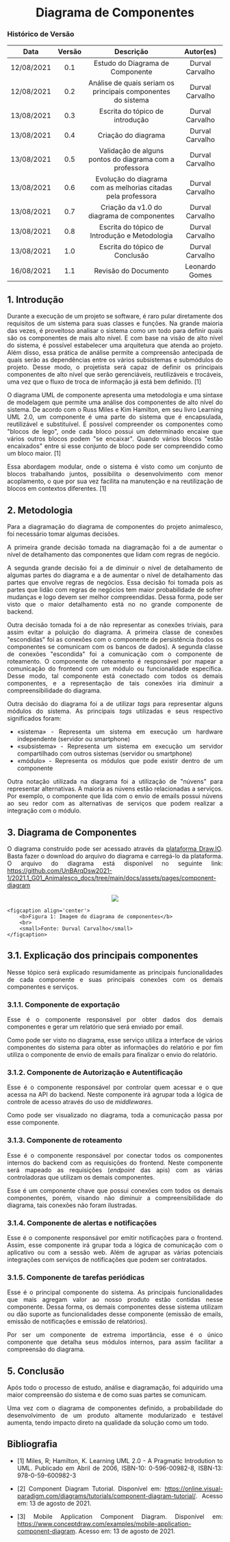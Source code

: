 # <center> Diagrama de Componentes

### Histórico de Versão
|    Data    | Versão | Descrição            | Autor(es)       |
| :--------: | :----: | :------------------: | :-------------: |
| 12/08/2021 |  0.1   | Estudo do Diagrama de Componente | Durval Carvalho |
| 12/08/2021 |  0.2   | Análise de quais seriam os principais componentes do sistema | Durval Carvalho |
| 13/08/2021 |  0.3   | Escrita do tópico de introdução | Durval Carvalho |
| 13/08/2021 |  0.4   | Criação do diagrama | Durval Carvalho |
| 13/08/2021 |  0.5   | Validação de alguns pontos do diagrama com a professora | Durval Carvalho |
| 13/08/2021 |  0.6   | Evolução do diagrama com as melhorias citadas pela professora | Durval Carvalho |
| 13/08/2021 |  0.7   | Criação da v1.0 do diagrama de componentes | Durval Carvalho |
| 13/08/2021 |  0.8   | Escrita do tópico de Introdução e Metodologia | Durval Carvalho |
| 13/08/2021 |  1.0   | Escrita do tópico de Conclusão | Durval Carvalho |
| 16/08/2021 |  1.1   | Revisão do Documento | Leonardo Gomes |
<!-- TODO: Melhor detalhar os  -->

<div align="justify">

## 1. Introdução

Durante a execução de um projeto se software, é raro pular diretamente dos requisitos de um sistema para suas classes e funções. Na grande maioria das vezes, é proveitoso analisar o sistema como um todo para definir quais são os componentes de mais alto nível. E com base na visão de alto nível do sistema, é possível estabelecer uma arquitetura que atenda ao projeto. Além disso, essa prática de análise permite a compreensão antecipada de quais serão as dependências entre os vários subsistemas e submódulos do projeto. Desse modo, o projetista será capaz de definir os principais componentes de alto nível que serão gerenciáveis, reutilizáveis e trocáveis, uma vez que o fluxo de troca de informação já está bem definido. [1]

O diagrama UML de componente apresenta uma metodologia e uma sintaxe de modelagem que permite uma análise dos componentes de alto nível do sistema. De acordo com o Russ Miles e Kim Hamilton, em seu livro Learning UML 2.0, um componente é uma parte do sistema que é encapsulada, reutilizável e substituível. É possível compreender os componentes como "blocos de lego", onde cada bloco possui um determinado encaixe que vários outros blocos podem "se encaixar". Quando vários blocos "estão encaixados" entre si esse conjunto de bloco pode ser compreendido como um bloco maior. [1]

Essa abordagem modular, onde o sistema é visto como um conjunto de blocos trabalhando juntos, possibilita o desenvolvimento com menor acoplamento, o que por sua vez facilita na manutenção e na reutilização de blocos em contextos diferentes. [1]

## 2. Metodologia

Para a diagramação do diagrama de componentes do projeto animalesco, foi necessário tomar algumas decisões.

A primeira grande decisão tomada na diagramação foi a de aumentar o nível de detalhamento das componentes que lidam com regras de negócio.

A segunda  grande decisão foi a de diminuir o nível de detalhamento de algumas partes do diagrama e a de aumentar o nível de detalhamento das partes que envolve regras de negócios. Essa decisão foi tomada pois as partes que lidão com regras de negócios tem maior probabilidade de sofrer mudanças e logo devem ser melhor compreendidas. Dessa forma, pode ser visto que o maior detalhamento está no no grande componente de backend.

Outra decisão tomada foi a de não representar as conexões triviais, para assim evitar a poluição do diagrama. A primeira classe de conexões "escondidas" foi as conexões com o componente de persistência (todos os componentes se comunicam com os bancos de dados). A segunda classe de conexões "escondida" foi a comunicação com o componente de roteamento. O componente de roteamento é responsável por mapear a comunicação do frontend com um módulo ou funcionalidade específica. Desse modo, tal componente está conectado com todos os demais componentes, e a representação de tais conexões iria diminuir a compreensibilidade do diagrama.

Outra decisão do diagrama foi a de utilizar _tags_ para representar alguns módulos do sistema. As principais _tags_ utilizadas e seus respectivo significados foram:
* «sistema» - Representa um sistema em execução um hardware independente (servidor ou smartphone)
* «subsistema» - Representa um sistema em execução um servidor compartilhado com outros sistemas (servidor ou smartphone)
* «módulo» - Representa os módulos que pode existir dentro de um componente

Outra notação utilizada na diagrama foi a utilização de "núvens" para representar alternativas. A maioria as núvens estão relacionadas a serviços. Por exemplo, o componente que lida com o envio de emails possui núvens ao seu redor com as alternativas de serviços que podem realizar a integração com o módulo.


## 3. Diagrama de Componentes

O diagrama construído pode ser acessado através da [plataforma Draw.IO](https://app.diagrams.net/). Basta fazer o download do arquivo do diagrama e carregá-lo da plataforma. O arquivo do diagrama está disponível no seguinte link: https://github.com/UnBArqDsw2021-1/2021.1_G01_Animalesco_docs/tree/main/docs/assets/pages/component-diagram

<p align='center'>
    <img src='https://raw.githubusercontent.com/UnBArqDsw2021-1/2021.1_G01_Animalesco_docs/main/docs/assets/pages/component-diagram/diagrama-de-componentes.jpg'>

    <figcaption align='center'>
        <b>Figura 1: Imagem do diagrama de componentes</b>
        <br>
        <small>Fonte: Durval Carvalho</small>
    </figcaption>
</p>

## 3.1. Explicação dos principais componentes

Nesse tópico será explicado resumidamente as principais funcionalidades de cada componente e suas principais conexões com os demais componentes e serviços.

### 3.1.1. Componente de exportação

Esse é o componente responsável por obter dados dos demais componentes e gerar um relatório que será enviado por email.

Como pode ser visto no diagrama, esse serviço utiliza a interface de vários componentes do sistema para obter as informações do relatório e por fim utiliza o componente de envio de emails para finalizar o envio do relatório.


### 3.1.2. Componente de Autorização e Autentificação

Esse é o componente responsável por controlar quem acessar e o que acessa na API do backend. Neste componente irá agrupar toda a lógica de controle de acesso através do uso de _middlewares_.

Como pode ser visualizado no diagrama, toda a comunicação passa por esse componente.

### 3.1.3. Componente de roteamento

Esse é o componente responsável por conectar todos os componentes internos do backend com as requisições do frontend. Neste componente será mapeado as requisições (_endpoint_ das apis) com as várias controladoras que utilizam os demais componentes.

Esse é um componente chave que possui conexões com todos os demais componentes, porém, visando não diminuir a compreensibilidade do diagrama, tais conexões não foram ilustradas.

### 3.1.4. Componente de alertas e notificações

Esse é o componente responsável por emitir notificações para o frontend. Assim, esse componente irá grupar toda a lógica de comunicação com o aplicativo ou com a sessão web. Além de agrupar as várias potenciais integrações com serviços de notificações que podem ser contratados.

### 3.1.5. Componente de tarefas periódicas

Esse é o principal componente do sistema. As principais funcionalidades que mais agregam valor ao nosso produto estão contidas nesse componente. Dessa forma, os demais componentes desse sistema utilizam ou dão suporte as funcionalidades desse componente (emissão de emails, emissão de notificações e emissão de relatórios).

Por ser um componente de extrema importância, esse é o único componente que detalha seus módulos internos, para assim facilitar a compreensão do diagrama.

## 5. Conclusão

Após todo o processo de estudo, análise e diagramação, foi adquirido uma maior compreensão do sistema e de como suas partes se comunicam.

Uma vez com o diagrama de componentes definido, a probabilidade do desenvolvimento de um produto altamente modularizado e testável aumenta, tendo impacto direto na qualidade da solução como um todo.

## Bibliografia

- [1] Miles, R; Hamilton, K. Learning UML 2.0 - A Pragmatic Introdution to UML. Publicado em Abril de 2006, ISBN-10: 0-596-00982-8, ISBN-13: 978-0-59-600982-3

- [2] Component Diagram Tutorial. Disponível em: https://online.visual-paradigm.com/diagrams/tutorials/component-diagram-tutorial/. Acesso em: 13 de agosto de 2021.

- [3] Mobile Application Component Diagram. Disponível em: https://www.conceptdraw.com/examples/mobile-application-component-diagram. Acesso em: 13 de agosto de 2021.

</div>
